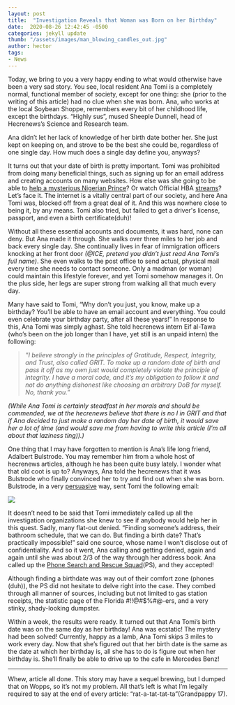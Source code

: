 ```yaml
---
layout: post
title:  "Investigation Reveals that Woman was Born on her Birthday"
date:  2020-08-26 12:42:45 -0500
categories: jekyll update
thumb: "/assets/images/man_blowing_candles_out.jpg"
author: hector
tags:
- News
---
```


Today, we bring to you a very happy ending to what would otherwise have been a very sad story. You see, local resident Ana Tomi is a completely normal, functional member of society, except for one thing: she (prior to the writing of this article) had no clue when she was born. Ana, who works at the local Soybean Shoppe, remembers every bit of her childhood life, except the birthdays. “Highly sus”, mused Sheeple Dunnell, head of Hecrenews’s Science and Research team. 

Ana didn’t let her lack of knowledge of her birth date bother her. She just kept on keeping on, and strove to be the best she could be, regardless of one single day. How much does a single day define you, anyways?

It turns out that your date of birth is pretty important. Tomi was prohibited from doing many beneficial things, such as signing up for an email address and creating accounts on many websites. How else was she going to be able to [help a mysterious Nigerian Prince](https://hecrenews.github.io/jekyll/update/2020/05/24/man-makes-big-bucks-with-the-help-of-nigerian-prince.html)? Or watch Official HBA [streams](https://hecrenews.github.io/jekyll/update/2020/07/28/hba-begins-livestreaming-on-streaming-juggernaut-twitch.html)? Let’s face it. The internet is a vitally central part of our society, and here Ana Tomi was, blocked off from a great deal of it. And this was nowhere close to being it, by any means. Tomi also tried, but failed to get a driver's license, passport, and even a birth certificate(duh)! 

Without all these essential accounts and documents, it was hard, none can deny. But Ana made it through. She walks over three miles to her job and back every single day. She continually lives in fear of immigration officers knocking at her front door *(@ICE, pretend you didn’t just read Ana Tomi’s full name)*. She even walks to the post office to send actual, physical mail every time she needs to contact someone. Only a madman (or woman) could maintain this lifestyle forever, and yet Tomi somehow manages it. On the plus side, her legs are super strong from walking all that much every day.

Many have said to Tomi, “Why don’t you just, you know, make up a birthday? You’ll be able to have an email account and everything. You could even celebrate your birthday party, after all these years!” In response to this, Ana Tomi was simply aghast. She told hecrenews intern Eif al-Tawa (who’s been on the job longer than I have, yet still is an unpaid intern) the following:

> *”I believe strongly in the principles of Gratitude, Respect, Integrity, and Trust, also called GRIT. To make up a random date of birth and pass it off as my own just would completely violate the principle of integrity. I have a moral code, and it’s my obligation to follow it and not do anything dishonest like choosing an arbitrary DoB for myself. No, thank you.”*

*(While Ana Tomi is certainly steadfast in her morals and should be commended, we at the hecrenews believe that there is no I in GRIT and that if Ana decided to just make a random day her date of birth, it would save her a lot of time (and would save me from having to write this article (I’m all about that laziness ting)).)*

One thing that I may have forgotten to mention is Ana’s life long friend, Adalbert Bulstrode. You may remember him from a whole host of hecrenews articles, although he has been quite busy lately. I wonder what that old coot is up to? Anyways, Ana told the hecrenews that it was Bulstrode who finally convinced her to try and find out when she was born. Bulstrode, in a very [persuasive](https://hecrenews.github.io/jekyll/update/2020/06/20/writing-in-all-caps-found-to-be-more-persuasive.html) way, sent Tomi the following email:

![](https://hecrenews.github.io/assets/images/adalbert_bulstrode_email.jpg)

It doesn’t need to be said that Tomi immediately called up all the investigation organizations she knew to see if anybody would help her in this quest. Sadly, many flat-out denied. “Finding someone’s address, their bathroom schedule, that we can do. But finding a birth date? That’s practically impossible!” said one source, whose name I won’t disclose out of confidentiality.  And so it went, Ana calling and getting denied, again and again until she was about 2/3 of the way through her address book. Ana called up the [Phone Search and Rescue Squad](https://hecrenews.github.io/jekyll/update/2020/08/10/phone-on-silent-lost-searchers-cannot-find.html)(PS), and they accepted!

Although finding a birthdate was way out of their comfort zone (phones (duh)), the PS did not hesitate to delve right into the case. They combed through all manner of sources, including but not limited to gas station receipts, the statistic page of the Florida #$!$!@#$%#@-ers, and a very stinky, shady-looking dumpster. 

Within a week, the results were ready. It turned out that Ana Tomi’s birth date was on the same day as her birthday! Ana was ecstatic! The mystery had been solved! Currently, happy as a lamb, Ana Tomi skips 3 miles to work every day. Now that she’s figured out that her birth date is the same as the date at which her birthday is, all she has to do is figure out when her birthday is. She’ll finally be able to drive up to the cafe in Mercedes Benz!

---
Whew, article all done. This story may have a sequel brewing, but I dumped that on Wopps, so it’s not my problem. All that’s left is what I’m legally required to say at the end of every article: “rat-a-tat-tat-ta”(Grandpappy 17).

